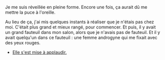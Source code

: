 Je me suis réveillée en pleine forme. Encore une fois, ça aurait dû me mettre la puce à l'oreille.

Au lieu de ça, j'ai mis quelques instants à réaliser que je n'étais pas chez moi. C'était plus grand et mieux rangé, pour commencer. Et puis, il y avait un grand fauteuil dans mon salon, alors que je n'avais pas de fauteuil. Et il y avait quelqu'un dans ce fauteuil : une femme androgyne qui me fixait avec des yeux rouges.

* [Elle s'est mise à applaudir.](applaudir.md)

